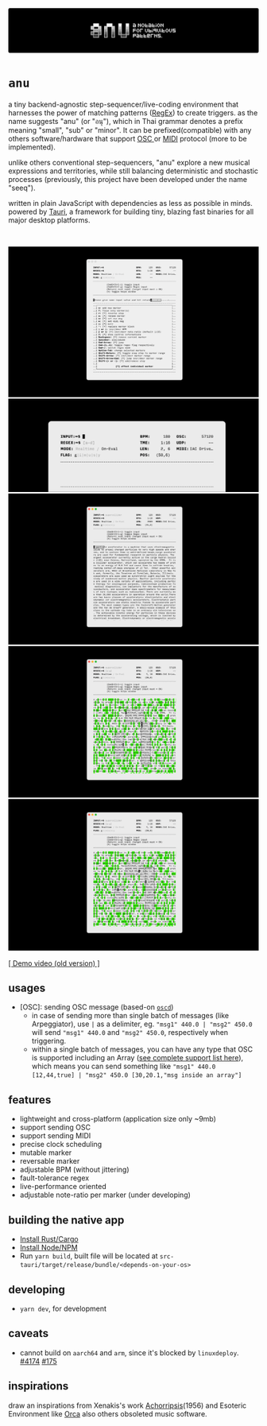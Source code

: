 <img src="./src/media/images/banner2.png"/>

# `anu`

a tiny backend-agnostic step-sequencer/live-coding environment that harnesses the power of matching patterns ([RegEx](https://regexr.com)) to create triggers. as the name suggests "anu" (or "อนุ"), which in Thai grammar denotes a prefix meaning "small", "sub" or "minor". It can be prefixed(compatible) with any others software/hardware that support [ OSC ](https://en.wikipedia.org/wiki/Open_Sound_Control) or [MIDI](https://en.wikipedia.org/wiki/MIDI) protocol (more to be implemented).
 
unlike others conventional step-sequencers, "anu" explore a new musical expressions and territories, while still balancing deterministic and stochastic processes (previously, this project have been developed under the name "seeq").

written in plain JavaScript with dependencies as less as possible in minds. powered by [Tauri](https://tauri.app/), a framework for building tiny, blazing fast binaries for all major desktop platforms.

&nbsp;

<img src="./src/media/images/anu-ss.png"/>
<img src="./src/media/images/anu-console.gif"/>
<img src="./src/media/images/anu-ss-1.gif"/>
<img src="./src/media/images/anu-ss-2.gif"/>
<img src="./src/media/images/anu-ss-3.gif"/>


[[ Demo video (old version) ]](https://www.youtube.com/watch?v=DGaakhSvYOg)

## usages
- [OSC]: sending OSC message (based-on [`oscd`](https://github.com/karnpapon/oscd))
  - in case of sending more than single batch of messages (like Arpeggiator), use `|` as a delimiter, eg. `"msg1" 440.0 | "msg2" 450.0` will send `"msg1" 440.0` and `"msg2" 450.0`, respectively when triggering. 
  - within a single batch of messages, you can have any type that OSC is supported including an Array ([see complete support list here](https://github.com/karnpapon/oscd#usage)), which means you can send something like `"msg1" 440.0 [12,44,true] | "msg2" 450.0 [30,20.1,"msg inside an array"]`

## features
- lightweight and cross-platform (application size only ~9mb)
- support sending OSC
- support sending MIDI
- precise clock scheduling
- mutable marker
- reversable marker
- adjustable BPM (without jittering)
- fault-tolerance regex
- live-performance oriented
- adjustable note-ratio per marker (under developing)

## building the native app

- [Install Rust/Cargo](https://www.rust-lang.org/learn/get-started)
- [Install Node/NPM](https://nodejs.org/)
- Run `yarn build`, built file will be located at `src-tauri/target/release/bundle/<depends-on-your-os>`

## developing
- `yarn dev`, for development

## caveats
- cannot build on `aarch64` and `arm`, since it's blocked by `linuxdeploy`. [#4174](https://github.com/tauri-apps/tauri/issues/4174#issuecomment-1134954542) [#175](https://github.com/linuxdeploy/linuxdeploy/issues/175)

## inspirations
draw an inspirations from Xenakis's work [Achorripsis](https://muse.jhu.edu/article/7871/summary)(1956) and Esoteric Environment like [Orca](https://hundredrabbits.itch.io/orca) also others obsoleted music software.
